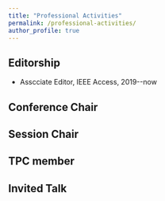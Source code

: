 ```yaml
---
title: "Professional Activities"
permalink: /professional-activities/
author_profile: true
---
```


## Editorship
* Asscciate Editor, IEEE Access, 2019--now
## Conference Chair

## Session Chair

## TPC member

## Invited Talk
